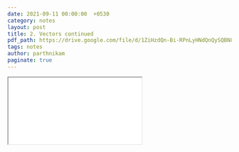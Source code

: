 ```yaml
---
date: 2021-09-11 00:00:00  +0530
category: notes
layout: post
title: 2. Vectors continued
pdf_path: https://drive.google.com/file/d/1ZiHzdQn-Bi-RPnLyHNdQnQySQBN8xSrM/preview?usp=sharing
tags: notes
author: parthnikam
paginate: true
---
```


<iframe class="embed-pdf" src="{{ page.pdf_path }}#toolbar=0" seamless="seamless" scrolling="no" style="overflow:hidden"></iframe>
